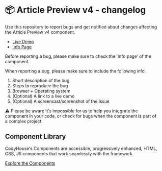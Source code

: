 # 📦 Article Preview v4 - changelog

Use this repository to report bugs and get notified about changes affecting the Article Preview v4 component.

- [Live Demo](https://codyhouse.co/ds/components/app/article-preview-v4)
- [Info Page](https://codyhouse.co/ds/components/info/article-preview-v4)

Before reporting a bug, please make sure to check the 'info page' of the component. 

When reporting a bug, please make sure to include the following info:

1. Short description of the bug
2. Steps to reproduce the bug
3. Browser + Operating system
4. (Optional) A link to a live demo
5. (Optional) A screencast/screenshot of the issue

⚠️ Please be aware it's impossible for us to help you integrate the component in your code, or check for bugs when the component is part of a complex project.

## Component Library

CodyHouse's Components are accessible, progressively enhanced, HTML, CSS, JS components that work seamlessly with the framework.

[Explore the Components](https://codyhouse.co/ds/components)
